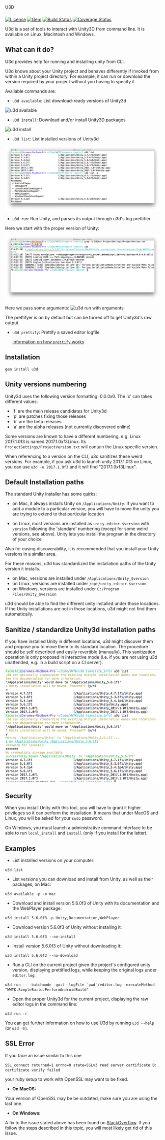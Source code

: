 U3D
###

[![License](https://img.shields.io/badge/license-MIT-green.svg?style=flat)](https://github.com/DragonBox/u3d/blob/master/LICENSE)
[![Gem](https://img.shields.io/gem/v/u3d.svg?style=flat)](https://rubygems.org/gems/u3d)
[![Build Status](https://img.shields.io/circleci/project/DragonBox/u3d/master.svg?style=flat)](https://circleci.com/gh/DragonBox/u3d)
[![Coverage Status](https://coveralls.io/repos/github/DragonBox/u3d/badge.svg?branch=master)](https://coveralls.io/github/DragonBox/u3d?branch=master)

U3d is a set of tools to interact with Unity3D from command line. It is available on Linux, Macintosh and Windows.

## What can it do?

U3d provides help for running and installing unity from CLI.

U3d knows about your Unity project and behaves differently if invoked from within a Unity project directory. For example, it can run or download the version required by your project without you having to specify it.

Available commands are:

* `u3d available`: List download-ready versions of Unity3d

![u3d available](https://github.com/DragonBox/u3d/raw/master/docs/assets/u3d_available.png)

* `u3d install`: Download and/or install Unity3D packages

![u3d install](https://github.com/DragonBox/u3d/raw/master/docs/assets/u3d_install.png)

* `u3d list`: List installed versions of Unity3d

![u3d list](https://github.com/DragonBox/u3d/raw/master/docs/assets/u3d_list.png)

* `u3d run`: Run Unity, and parses its output through u3d's log prettifier.

Here we start with the proper version of Unity:

![u3d run without arguments](https://github.com/DragonBox/u3d/raw/master/docs/assets/u3d_run_current.png)

Here we pass some arguments:
![u3d run with arguments](https://github.com/DragonBox/u3d/raw/master/docs/assets/u3d_run.png)

The prettifyer is on by default but can be turned off to get Unity3d's raw output.

* `u3d prettify`: Prettify a saved editor logfile

  [Information on how `prettify` works](https://github.com/DragonBox/u3d/blob/master/LOG_RULES.md)

## Installation

```shell
gem install u3d
```

## Unity versions numbering

Unity3d uses the following version formatting: 0.0.0x0. The \'x\' can takes different values:
  * 'f' are the main release candidates for Unity3d
  * 'p' are patches fixing those releases
  * 'b' are the beta releases
  * 'a' are the alpha releases (not currently discovered online)

Some versions are known to have a different numbering, e.g. Linux 2017.1.0f3 is named 2017.1.0xf3Linux. Its `ProjectSettings/ProjectVersion.txt` will contain the Linux specific version.

When referencing to a version on the CLI, u3d sanitizes these weird versions. For example, if you ask u3d to launch unity 2017.1.0f3 on Linux, you can use `u3d -u 2017.1.0f3` and it will find "2017.1.0xf3Linux".

## Default Installation paths

  The standard Unity installer has some quirks:

  * on Mac, it always installs Unity on `/Applications/Unity`. If you want to add a module to a particular version, you will have to move the unity you are trying to extend to that particular location

  * on Linux, most versions are installed as `unity-editor-$version` with `version` following the 'standard' numbering (except for some weird versions, see above). Unity lets you install the program in the directory of your choice

  Also for easing discoverability, it is recommended that you install your Unity versions in a similar area.

  For these reasons, u3d has standardized the installation paths of the Unity version it installs.

  * on Mac, versions are installed under `/Applications/Unity_$version`
  * on Linux, versions are installed under `/opt/unity-editor-$version`
  * on Windows, versions are installed under `C:/Program Files/Unity_$version`

  u3d should be able to find the different unity installed under those locations. If the Unity installations are not in those locations, u3d might not find them automatically.

## Sanitize / standardize Unity3d installation paths

  If you have installed Unity in different locations, u3d might discover them and propose you to move them to its standard location. The procedure should be self described and easily revertible (manually). This sanitization operation is only proposed in interactive mode (i.e. if you are not using u3d unattended, e.g. in a build script on a CI server).

![u3d sanitize](https://github.com/DragonBox/u3d/raw/master/docs/assets/u3d_sanitize.png)

## Security

When you install Unity with this tool, you will have to grant it higher privileges so it can perform the installation. It means that under MacOS and Linux, you will be asked for your `sudo` password.

On Windows, you must launch a administrative command interface to be able to run `local_install` and `install` (only if you install for the latter).

## Examples

* List installed versions on your computer:

```shell
u3d list
```

* List versions you can download and install from Unity, as well as their packages, on Mac:

```shell
u3d available -p -o mac
```

* Download and install version 5.6.0f3 of Unity with its documentation and the WebPlayer package:

```shell
u3d install 5.6.0f3 -p Unity,Documentation,WebPlayer
```

* Download version 5.6.0f3 of Unity without installing it:

```shell
u3d install 5.6.0f3 --no-install
```

* Install version 5.6.0f3 of Unity without downloading it:

```shell
u3d install 5.6.0f3 --no-download
```

* Run a CLI on the current project given the project's configured unity version, displaying prettified logs, while keeping the original logs under `editor.log`:

```shell
u3d run -- -batchmode -quit -logFile `pwd`/editor.log -executeMethod "WWTK.SimpleBuild.PerformAndroidBuild"
```

* Open the proper Unity3d for the current project, displaying the raw editor logs in the command line:

```shell
u3d run -r
```

You can get further information on how to use U3d by running `u3d --help` (or `u3d -h`).

## SSL Error

If you face an issue similar to this one

    SSL_connect returned=1 errno=0 state=SSLv3 read server certificate B: certificate verify failed

your ruby setup to work with OpenSSL may want to be fixed.

 * __On MacOS:__

Your version of OpenSSL may be be outdated, make sure you are using the last one.

 * __On Windows:__

A fix to the issue stated above has been found on [StackOverflow](http://stackoverflow.com/questions/5720484/how-to-solve-certificate-verify-failed-on-windows). If you follow the steps described in this topic, you will most likely get rid of this issue.
